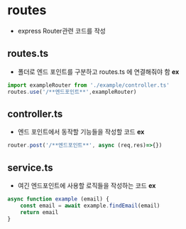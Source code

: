 # routes
- express Router관련 코드를 작성

## routes.ts
- 폴더로 엔드 포인트를 구분하고 routes.ts 에 연결해줘야 함
**ex**
```javascript
import exampleRouter from './example/controller.ts'
routes.use('/**엔드포인트**',exampleRouter)
```

## controller.ts
- 엔드 포인트에서 동작할 기능들을 작성할 코드
**ex**
```javascript
router.post('/**엔드포인트**', async (req,res)=>{})
```

## service.ts 
- 여긴 엔드포인트에 사용할 로직들을 작성하는 코드
**ex**
```javascript
async function example (email) {
    const email = await example.findEmail(email)
    return email
}
```